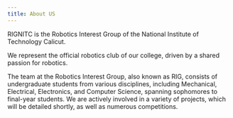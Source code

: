 ```yaml
---
title: About US
---
```


RIGNITC is the Robotics Interest Group of the National Institute of Technology Calicut.  

We represent the official robotics club of our college, driven by a shared passion for robotics.  

The team at the Robotics Interest Group, also known as RIG, consists of undergraduate students from various disciplines, including Mechanical, Electrical, Electronics, and Computer Science, spanning sophomores to final-year students. We are actively involved in a variety of projects, which will be detailed shortly, as well as numerous competitions.  
